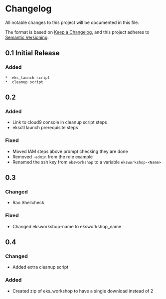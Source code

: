 # Changelog
All notable changes to this project will be documented in this file.

The format is based on [Keep a Changelog](https://keepachangelog.com/en/1.0.0/),
and this project adheres to [Semantic Versioning](https://semver.org/spec/v2.0.0.html).

## 0.1 Initial  Release 
### Added 
    *  eks_launch script
    *  cleanup script

## 0.2 
### Added
* Link to cloud9 console in cleanup script steps
* eksctl launch prerequisite steps

### Fixed
* Moved IAM steps above prompt checking they are done
*  Removed `-admin` from the role example
*  Renamed the ssh key from `eksworkshop` to a variable `eksworkshop-<Name>`

## 0.3
### Changed
 * Ran Shellcheck

### Fixed
 * Changed eksworkshop-name to eksworkshop_name

 ## 0.4
 ### Changed
 * Added extra cleanup script
 
 ### Added 
 * Created zip of eks_workshop to have a single download instead of 2
